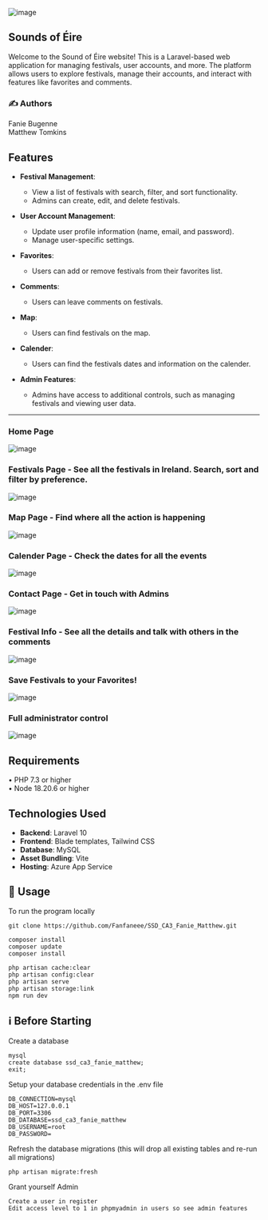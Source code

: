 ![image](https://github.com/user-attachments/assets/ab3f0e33-a457-4c45-8bf3-9b0ee34adb6f)

## Sounds of Éire 
Welcome to the Sound of Éire website! This is a Laravel-based web application for managing festivals, user accounts, and more. The platform allows users to explore festivals, manage their accounts, and interact with features like favorites and comments.

### ✍️ Authors

Fanie Bugenne<br>
Matthew Tomkins

## Features

- **Festival Management**:
  - View a list of festivals with search, filter, and sort functionality.
  - Admins can create, edit, and delete festivals.
  
- **User Account Management**:
  - Update user profile information (name, email, and password).
  - Manage user-specific settings.

- **Favorites**:
  - Users can add or remove festivals from their favorites list.

- **Comments**:
  - Users can leave comments on festivals.

- **Map**:
  - Users can find festivals on the map.
 
- **Calender**:
  - Users can find the festivals dates and information on the calender.

- **Admin Features**:
  - Admins have access to additional controls, such as managing festivals and viewing user data.

---

### Home Page
![image](https://github.com/user-attachments/assets/1acc7cd9-31e2-429d-bf45-c1546b6b1514)
### Festivals Page - See all the festivals in Ireland. Search, sort and filter by preference.
![image](https://github.com/user-attachments/assets/86fa0940-2147-4862-900d-abfb7f667aca)
### Map Page - Find where all the action is happening
![image](https://github.com/user-attachments/assets/a63b0458-b1a9-48d3-8c13-85978dd052de)
### Calender Page - Check the dates for all the events
![image](https://github.com/user-attachments/assets/7f3212d9-51e8-4e07-b30c-f70ff2090b7e)
### Contact Page - Get in touch with Admins
![image](https://github.com/user-attachments/assets/711899d2-5c34-418b-900d-164aa52bcc8d)
### Festival Info - See all the details and talk with others in the comments
![image](https://github.com/user-attachments/assets/4d5b2c8b-61a8-44e5-9d02-39ceea06946b)
### Save Festivals to your Favorites!
![image](https://github.com/user-attachments/assets/cbf1fc63-7391-4512-a229-04fecb9d7e0f)
### Full administrator control
![image](https://github.com/user-attachments/assets/c8dac473-ddce-479e-b1f5-9ee50ab325f4)

## Requirements
•	PHP 7.3 or higher <br>
•	Node 18.20.6 or higher <br>

## Technologies Used

- **Backend**: Laravel 10
- **Frontend**: Blade templates, Tailwind CSS
- **Database**: MySQL
- **Asset Bundling**: Vite
- **Hosting**: Azure App Service

## 🚀 Usage <br>
To run the program locally <br>
```
git clone https://github.com/Fanfaneee/SSD_CA3_Fanie_Matthew.git

composer install
composer update
composer install

php artisan cache:clear 
php artisan config:clear
php artisan serve
php artisan storage:link
npm run dev
```

## ℹ️ Before Starting <br>
Create a database <br>
```
mysql
create database ssd_ca3_fanie_matthew;
exit;
```

Setup your database credentials in the .env file <br>
```
DB_CONNECTION=mysql
DB_HOST=127.0.0.1
DB_PORT=3306
DB_DATABASE=ssd_ca3_fanie_matthew
DB_USERNAME=root
DB_PASSWORD=
```

Refresh the database migrations (this will drop all existing tables and re-run all migrations)
```
php artisan migrate:fresh
```

Grant yourself Admin
```
Create a user in register
Edit access level to 1 in phpmyadmin in users so see admin features
```
